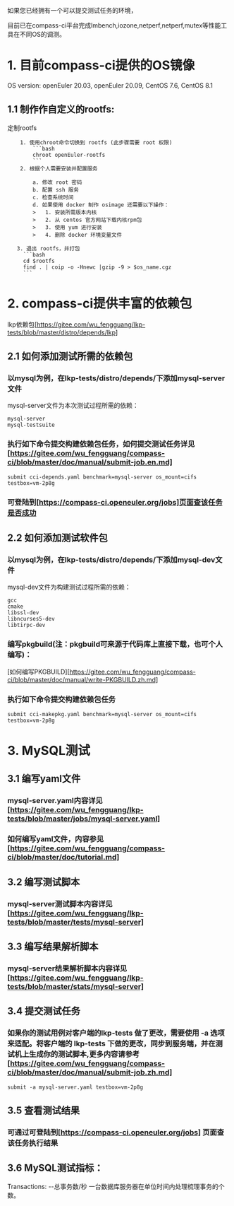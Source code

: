 如果您已经拥有一个可以提交测试任务的环境，

目前已在compass-ci平台完成lmbench,iozone,netperf,netperf,mutex等性能工具在不同OS的调测。

# 1. 目前compass-ci提供的OS镜像

OS version: openEuler 20.03, openEuler 20.09, CentOS 7.6, CentOS 8.1

## 1.1 制作作自定义的rootfs:
定制rootfs

        1. 使用chroot命令切换到 rootfs (此步骤需要 root 权限)
            ```bash
            chroot openEuler-rootfs
            ```
        2. 根据个人需要安装并配置服务

            a. 修改 root 密码
            b. 配置 ssh 服务
            c. 检查系统时间
            d. 如果使用 docker 制作 osimage 还需要以下操作：
			>	1. 安装所需版本内核
			>	2. 从 centos 官方网站下载内核rpm包
			>	3. 使用 yum 进行安装
			>	4. 删除 docker 环境变量文件

       3. 退出 rootfs，并打包
         ```bash
         cd $rootfs
         find . | coip -o -Hnewc |gzip -9 > $os_name.cgz
         ```

# 2. compass-ci提供丰富的依赖包

lkp依赖包[https://gitee.com/wu_fengguang/lkp-tests/blob/master/distro/depends/lkp]

## 2.1 如何添加测试所需的依赖包

### 以mysql为例，在lkp-tests/distro/depends/下添加mysql-server文件
mysql-server文件为本次测试过程所需的依赖：
```
mysql-server
mysql-testsuite
```
### 执行如下命令提交构建依赖包任务，如何提交测试任务详见[https://gitee.com/wu_fengguang/compass-ci/blob/master/doc/manual/submit-job.en.md]
```
submit cci-depends.yaml benchmark=mysql-server os_mount=cifs testbox=vm-2p8g
```
### 可登陆到[https://compass-ci.openeuler.org/jobs]页面查该任务是否成功

## 2.2 如何添加测试软件包 

### 以mysql为例，在lkp-tests/distro/depends/下添加mysql-dev文件
mysql-dev文件为构建测试过程所需的依赖：
```
gcc
cmake
libssl-dev
libncurses5-dev
libtirpc-dev
```

### 编写pkgbuild(注：pkgbuild可来源于代码库上直接下载，也可个人编写)：
[如何编写PKGBUILD][https://gitee.com/wu_fengguang/compass-ci/blob/master/doc/manual/write-PKGBUILD.zh.md]

### 执行如下命令提交构建依赖包任务

```
submit cci-makepkg.yaml benchmark=mysql-server os_mount=cifs testbox=vm-2p8g
```

# 3. MySQL测试

## 3.1 编写yaml文件

### mysql-server.yaml内容详见[https://gitee.com/wu_fengguang/lkp-tests/blob/master/jobs/mysql-server.yaml]

### 如何编写yaml文件，内容参见[https://gitee.com/wu_fengguang/compass-ci/blob/master/doc/tutorial.md]

## 3.2  编写测试脚本

### mysql-server测试脚本内容详见[https://gitee.com/wu_fengguang/lkp-tests/blob/master/tests/mysql-server]

## 3.3 编写结果解析脚本

### mysql-server结果解析脚本内容详见[https://gitee.com/wu_fengguang/lkp-tests/blob/master/stats/mysql-server]

## 3.4 提交测试任务

### 如果你的测试用例对客户端的lkp-tests 做了更改，需要使用 -a 选项来适配。将客户端的 lkp-tests 下做的更改，同步到服务端，并在测试机上生成你的测试脚本,更多内容请参考[https://gitee.com/wu_fengguang/compass-ci/blob/master/doc/manual/submit-job.zh.md]

```
submit -a mysql-server.yaml testbox=vm-2p8g
```
## 3.5 查看测试结果

### 可通过可登陆到[https://compass-ci.openeuler.org/jobs] 页面查该任务执行结果

## 3.6 MySQL测试指标：

Transactions: --总事务数/秒
一台数据库服务器在单位时间内处理梳理事务的个数。

